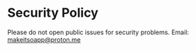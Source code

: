 # Security Policy

Please do not open public issues for security problems.
Email: makeitsoapp@proton.me